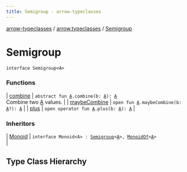 ```yaml
---
title: Semigroup - arrow-typeclasses
---
```


[arrow-typeclasses](../../index.html) / [arrow.typeclasses](../index.html) / [Semigroup](./index.html)

# Semigroup

`interface Semigroup<A>`



### Functions

| [combine](combine.html) | `abstract fun `[`A`](index.html#A)`.combine(b: `[`A`](index.html#A)`): `[`A`](index.html#A)<br>Combine two [A](index.html#A) values. |
| [maybeCombine](maybe-combine.html) | `open fun `[`A`](index.html#A)`.maybeCombine(b: `[`A`](index.html#A)`?): `[`A`](index.html#A) |
| [plus](plus.html) | `open operator fun `[`A`](index.html#A)`.plus(b: `[`A`](index.html#A)`): `[`A`](index.html#A) |

### Inheritors

| [Monoid](../-monoid/index.html) | `interface Monoid<A> : `[`Semigroup`](./index.html)`<`[`A`](../-monoid/index.html#A)`>, `[`MonoidOf`](../-monoid-of.html)`<`[`A`](../-monoid/index.html#A)`>`<br> |




## Type Class Hierarchy

<canvas id="arrow.typeclasses-hierarchy-diagram"></canvas>
<script>
  drawNomNomlDiagram('arrow.typeclasses-hierarchy-diagram', 'arrow.typeclasses-diagram.nomnol')
</script>

